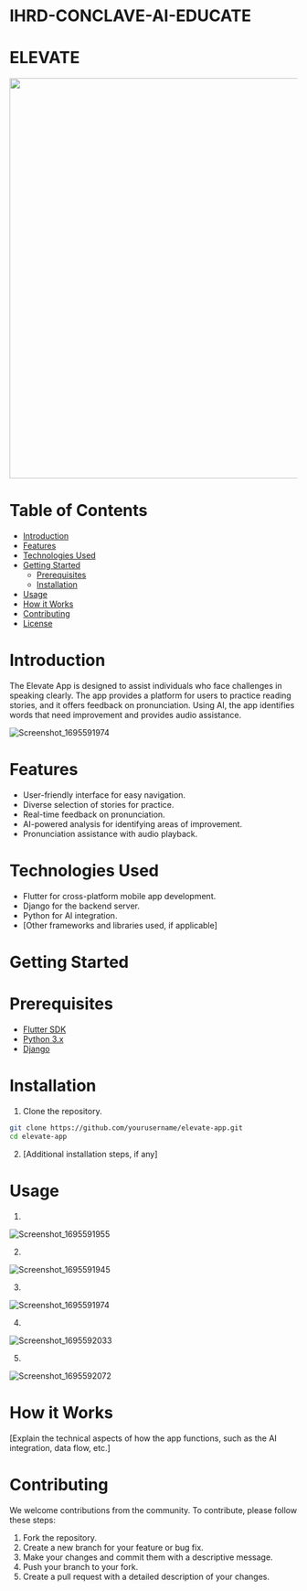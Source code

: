 # IHRD-CONCLAVE-AI-EDUCATE
# ELEVATE

<img src="https://github.com/Noel6161131110/IHRD-CONCLAVE-AI-EDUCATE/assets/96733325/b4ff4507-2061-45af-92e3-acf35d92adca" width="700px" height="700px">




# Table of Contents

- [Introduction](#introduction)
- [Features](#features)
- [Technologies Used](#technologies-used)
- [Getting Started](#getting-started)
  - [Prerequisites](#prerequisites)
  - [Installation](#installation)
- [Usage](#usage)
- [How it Works](#how-it-works)
- [Contributing](#contributing)
- [License](#license)

# Introduction

The Elevate App is designed to assist individuals who face challenges in speaking clearly. The app provides a platform for users to practice reading stories, and it offers feedback on pronunciation. Using AI, the app identifies words that need improvement and provides audio assistance. 

![Screenshot_1695591974](https://github.com/Noel6161131110/IHRD-CONCLAVE-AI-EDUCATE/assets/96733325/9cdda8ab-5bf6-475d-b215-39f1c6a1dd94)

# Features

- User-friendly interface for easy navigation.
- Diverse selection of stories for practice.
- Real-time feedback on pronunciation.
- AI-powered analysis for identifying areas of improvement.
- Pronunciation assistance with audio playback.

# Technologies Used

- Flutter for cross-platform mobile app development.
- Django for the backend server.
- Python for AI integration.
- [Other frameworks and libraries used, if applicable]

# Getting Started

# Prerequisites

- [Flutter SDK](https://flutter.dev/docs/get-started/install)
- [Python 3.x](https://www.python.org/downloads/)
- [Django](https://docs.djangoproject.com/en/3.2/topics/install/)

# Installation

1. Clone the repository.

```bash
git clone https://github.com/yourusername/elevate-app.git
cd elevate-app
```

2. [Additional installation steps, if any]

# Usage

1.
![Screenshot_1695591955](https://github.com/Noel6161131110/IHRD-CONCLAVE-AI-EDUCATE/assets/96733325/9775c296-cadd-4f67-948c-e34493d80ab4)

2.
![Screenshot_1695591945](https://github.com/Noel6161131110/IHRD-CONCLAVE-AI-EDUCATE/assets/96733325/25611b73-05ac-44f2-b184-1ebfa2ebbff9)

3.
![Screenshot_1695591974](https://github.com/Noel6161131110/IHRD-CONCLAVE-AI-EDUCATE/assets/96733325/e2ceae3d-d4fc-41d6-88ed-53860df44a3c)

4.
![Screenshot_1695592033](https://github.com/Noel6161131110/IHRD-CONCLAVE-AI-EDUCATE/assets/96733325/1ddc0d83-ec3a-45cc-824b-37428c6647df)

5.
![Screenshot_1695592072](https://github.com/Noel6161131110/IHRD-CONCLAVE-AI-EDUCATE/assets/96733325/2c5b3112-8e4c-47c5-aa70-0ce272b432c0)


# How it Works

[Explain the technical aspects of how the app functions, such as the AI integration, data flow, etc.]

# Contributing

We welcome contributions from the community. To contribute, please follow these steps:

1. Fork the repository.
2. Create a new branch for your feature or bug fix.
3. Make your changes and commit them with a descriptive message.
4. Push your branch to your fork.
5. Create a pull request with a detailed description of your changes.
